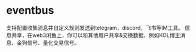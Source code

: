 # eventbus
支持配置收集消息并自定义规则发送到telegram，discord，飞书等IM工具。 信息共享，在web3闲鱼上，你可以和其他用户共享&amp;交换数据，例如KOL博主消息、金狗信号、量化交易信号。
